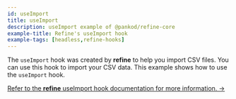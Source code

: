 ```yaml
---
id: useImport
title: useImport
description: useImport example of @pankod/refine-core
example-title: Refine's useImport hook
example-tags: [headless,refine-hooks]
---
```


The `useImport` hook was created by **refine** to help you import CSV files. You can use this hook to import your CSV data. This example shows how to use the `useImport` hook.

[Refer to the **refine** useImport hook documentation for more information. →](/docs/api-reference/core/hooks/import-export/useImport/)


<CodeSandboxExample path="core-use-import" />
